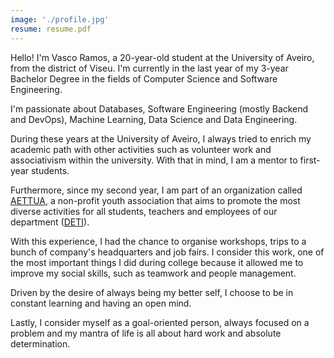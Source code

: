 ```yaml
---
image: './profile.jpg'
resume: resume.pdf
---
```


Hello! I'm Vasco Ramos, a 20-year-old student at the University of Aveiro, from the district of Viseu. I'm currently in the last year of my 3-year Bachelor Degree in the fields of Computer Science and Software Engineering. 

I'm passionate about Databases, Software Engineering (mostly Backend and DevOps), Machine Learning, Data Science and Data Engineering.

During these years at the University of Aveiro, I always tried to enrich my academic path with other activities such as volunteer work and associativism within the university. With that in mind, I am a mentor to first-year students.

Furthermore, since my second year, I am part of an organization called <a href="http://aettua.pt" target="_blank" rel="noopener noreferrer" title="AETTUA">AETTUA</a>, a non-profit youth association that aims to promote the most diverse activities for all students, teachers and employees of our department (<a href="https://www.ua.pt/deti" target="_blank" rel="noopener noreferrer" title="DETI">DETI</a>).

With this experience, I had the chance to organise workshops, trips to a bunch of company's headquarters and job fairs. I consider this work, one of the most important things I did during college because it allowed me to improve my social skills, such as teamwork and people management.

Driven by the desire of always being my better self, I choose to be in constant learning and having an open mind.

Lastly, I consider myself as a goal-oriented person, always focused on a problem and my mantra of life is all about hard work and absolute determination.
